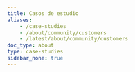 ```yaml
---
title: Casos de estudio
aliases:
    - /case-studies
    - /about/community/customers
    - /latest/about/community/customers
doc_type: about
type: case-studies
sidebar_none: true
---
```


[comment]: <> (Para agregarse como usuario de Istio, consulte https://github.com/istio/community/blob/master/CONTRIBUTING.md#tell-the-world-youre-using-istio.)